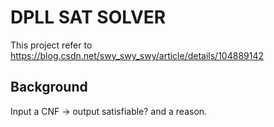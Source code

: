 # DPLL SAT SOLVER

This project refer to https://blog.csdn.net/swy_swy_swy/article/details/104889142

## Background

Input a CNF -> output satisfiable? and a reason.

